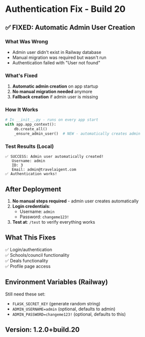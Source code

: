 # Authentication Fix - Build 20

## ✅ FIXED: Automatic Admin User Creation

### What Was Wrong
- Admin user didn't exist in Railway database
- Manual migration was required but wasn't run
- Authentication failed with "User not found"

### What's Fixed
1. **Automatic admin creation** on app startup
2. **No manual migration needed** anymore
3. **Fallback creation** if admin user is missing

### How It Works
```python
# In __init__.py - runs on every app start
with app.app_context():
    db.create_all()
    _ensure_admin_user()  # NEW - automatically creates admin
```

### Test Results (Local)
```
✅ SUCCESS: Admin user automatically created!
   Username: admin
   ID: 3
   Email: admin@travelaigent.com
✅ Authentication works!
```

## After Deployment

1. **No manual steps required** - admin user creates automatically
2. **Login credentials**: 
   - Username: `admin`
   - Password: `changeme123!`
3. **Test at**: `/test` to verify everything works

## What This Fixes

✅ Login/authentication  
✅ Schools/council functionality  
✅ Deals functionality  
✅ Profile page access  

## Environment Variables (Railway)

Still need these set:
- `FLASK_SECRET_KEY` (generate random string)
- `ADMIN_USERNAME=admin` (optional, defaults to admin)
- `ADMIN_PASSWORD=changeme123!` (optional, defaults to this)

## Version: 1.2.0+build.20